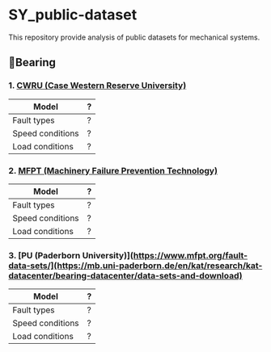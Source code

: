 # SY_public-dataset
This repository provide analysis of public datasets for mechanical systems.

## :radio_button:Bearing
### 1. [CWRU (Case Western Reserve University)](https://engineering.case.edu/bearingdatacenter/download-data-file)
|Model|?|
|------|---|
|Fault types|?|
|Speed conditions|?|
|Load conditions|?|
### 2. [MFPT (Machinery Failure Prevention Technology)](https://www.mfpt.org/fault-data-sets/)
|Model|?|
|------|---|
|Fault types|?|
|Speed conditions|?|
|Load conditions|?|
### 3. [PU (Paderborn University)](https://www.mfpt.org/fault-data-sets/](https://mb.uni-paderborn.de/en/kat/research/kat-datacenter/bearing-datacenter/data-sets-and-download)
|Model|?|
|------|---|
|Fault types|?|
|Speed conditions|?|
|Load conditions|?|
